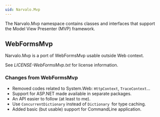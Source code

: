 ```yaml
---
uid: Narvalo.Mvp
---
```


The Narvalo.Mvp namespace contains classes and interfaces that support
the Model View Presenter (MVP) framework.

## WebFormsMvp ##

Narvalo.Mvp is a port of WebFormsMvp usable outside Web context.

See _LICENSE-WebFormsMvp.txt_ for license information.

### Changes from WebFormsMvp

- Removed codes related to System.Web: `HttpContext`, `TraceContext`...
- Support for ASP.NET made available in separate packages.
- An API easier to follow (at least to me).
- Use `ConcurrentDictionary` instead of `Dictionary `for type caching.
- Added basic (but usable) support for CommandLine application.
